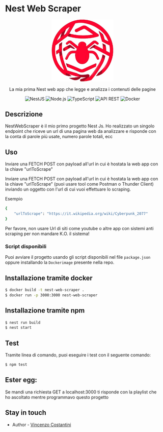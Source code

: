 # Nest Web Scraper
<p align="center">
  <img src="./media/webscraperlogo.png" width="200" alt="Nest Logo" />
</p>
  <p align="center">La mia prima Nest web app che legge e analizza i contenuti delle pagine</p>
    <p align="center">

<div align="center" style=" margin-bottom: 20px; gap: 2px;">
  <img src="https://img.shields.io/badge/NestJS-%23E0234E.svg?style=for-the-badge&logo=nestjs&logoColor=white" alt="NestJS" />
  <img src="https://img.shields.io/badge/Node.js-43853D?style=for-the-badge&logo=node.js&logoColor=white" alt="Node.js" />
  <img src="https://img.shields.io/badge/TypeScript-007ACC?style=for-the-badge&logo=typescript&logoColor=white" alt="TypeScript" />
<img src="https://img.shields.io/badge/API-REST-blue?style=for-the-badge" alt="API REST" />
<img src="https://img.shields.io/badge/Docker-%232496ED.svg?style=for-the-badge&logo=docker&logoColor=white" alt="Docker" />
</div>

## Descrizione

<p>NestWebScraper è il mio primo progetto Nest Js. Ho realizzato un singolo endpoint che riceve un url di una pagina web da analizzare e risponde con la conta di parole più usate, numero parole totali, ecc</p>

## Uso

<p>Inviare una FETCH POST con payload all'url in cui è hostata la web app con la chiave "urlToScrape"</p>


<p>Inviare una FETCH POST con payload all'url in cui è hostata la web app con la chiave "urlToScrape" (puoi usare tool come Postman o Thunder Client) inviando un oggetto con l'url di cui vuoi effettuare lo scraping.</p>
<p>Esempio</p>

```bash
{
    "urlToScrape": "https://it.wikipedia.org/wiki/Cyberpunk_2077"
}
```
<p>Per favore, non usare Url di siti come youtube o altre app con sistemi anti scraping per non mandare K.O. il sistema!</p>


### Script disponibili

Puoi avviare il progetto usando gli script disponibili nel file `package.json` oppure installando la `Dockerimage` presente nella repo. 

## Installazione tramite docker
```bash
$ docker build -t nest-web-scraper .
$ docker run -p 3000:3000 nest-web-scraper
```

## Installazione tramite npm
```bash
$ nest run build
$ nest start
```

## Test

Tramite linea di comando, puoi eseguire i test con il seguente comando:
```bash
$ npm test
```

## Ester egg:

<p>Se mandi una richiesta GET a localhost:3000 ti risponde con la playlist che ho ascoltato mentre programmavo questo progetto</p>

## Stay in touch

- Author - <a href="https://vincenzocostantinicvnext.vercel.app/" target="_blank">Vincenzo Costantini</a>
